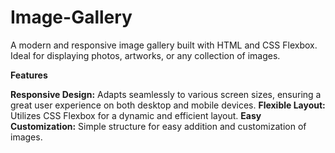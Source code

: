 # Image-Gallery

A modern and responsive image gallery built with HTML and CSS Flexbox. Ideal for displaying photos, artworks, or any collection of images.

**Features**

**Responsive Design:** Adapts seamlessly to various screen sizes, ensuring a great user experience on both desktop and mobile devices.
**Flexible Layout:** Utilizes CSS Flexbox for a dynamic and efficient layout.
**Easy Customization:** Simple structure for easy addition and customization of images.
